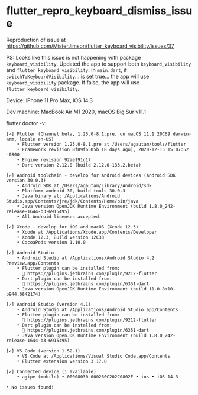 # flutter_repro_keyboard_dismiss_issue

Reproduction of issue at https://github.com/MisterJimson/flutter_keyboard_visibility/issues/37

PS: Looks like this issue is not happening with package `keyboard_visibility`. Updated the app to support both `keyboard_visibility` and `flutter_keyboard_visibility`. In `main.dart`, if `switchToKeyboardVisibility`... is set true... the app will use `keyboard_visibility` package. If false, the app will use `flutter_keyboard_visibility`.

Device: iPhone 11 Pro Max, iOS 14.3 

Dev machine: MacBook Air M1 2020, macOS Big Sur v11.1

flutter doctor -v:
```
[✓] Flutter (Channel beta, 1.25.0-8.1.pre, on macOS 11.1 20C69 darwin-arm, locale en-US)
    • Flutter version 1.25.0-8.1.pre at /Users/agautam/tools/flutter
    • Framework revision 8f89f6505b (8 days ago), 2020-12-15 15:07:52 -0800
    • Engine revision 92ae191c17
    • Dart version 2.12.0 (build 2.12.0-133.2.beta)

[✓] Android toolchain - develop for Android devices (Android SDK version 30.0.3)
    • Android SDK at /Users/agautam/Library/Android/sdk
    • Platform android-30, build-tools 30.0.3
    • Java binary at: /Applications/Android Studio.app/Contents/jre/jdk/Contents/Home/bin/java
    • Java version OpenJDK Runtime Environment (build 1.8.0_242-release-1644-b3-6915495)
    • All Android licenses accepted.

[✓] Xcode - develop for iOS and macOS (Xcode 12.3)
    • Xcode at /Applications/Xcode.app/Contents/Developer
    • Xcode 12.3, Build version 12C33
    • CocoaPods version 1.10.0

[✓] Android Studio
    • Android Studio at /Applications/Android Studio 4.2 Preview.app/Contents
    • Flutter plugin can be installed from:
      🔨 https://plugins.jetbrains.com/plugin/9212-flutter
    • Dart plugin can be installed from:
      🔨 https://plugins.jetbrains.com/plugin/6351-dart
    • Java version OpenJDK Runtime Environment (build 11.0.8+10-b944.6842174)

[✓] Android Studio (version 4.1)
    • Android Studio at /Applications/Android Studio.app/Contents
    • Flutter plugin can be installed from:
      🔨 https://plugins.jetbrains.com/plugin/9212-flutter
    • Dart plugin can be installed from:
      🔨 https://plugins.jetbrains.com/plugin/6351-dart
    • Java version OpenJDK Runtime Environment (build 1.8.0_242-release-1644-b3-6915495)

[✓] VS Code (version 1.52.1)
    • VS Code at /Applications/Visual Studio Code.app/Contents
    • Flutter extension version 3.17.0

[✓] Connected device (1 available)
    • agipe (mobile) • 00008030-000260C202C0802E • ios • iOS 14.3

• No issues found!
```
